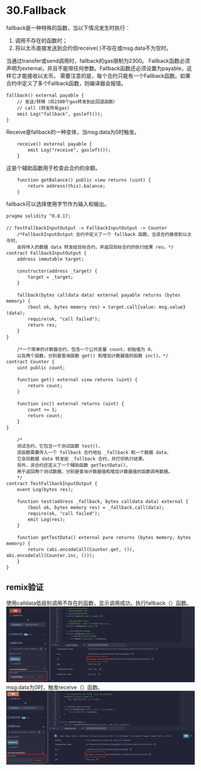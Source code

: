 # 30.Fallback
fallback是一种特殊的函数，当以下情况发生时执行：
1. 调用不存在的函数时；
2. 将以太币直接发送到合约但receive( )不存在或msg.data不为空时。

当通过transfer或send调用时，fallback的gas限制为2300。
Fallback函数必须声明为external，并且不能带任何参数。Fallback函数还必须设置为payable，这样它才能接收以太币。
需要注意的是，每个合约只能有一个Fallback函数。如果合约中定义了多个Fallback函数，则编译器会报错。

```solidity
fallback() external payable {
    // 发送/转移（将2300个gas转发到此回退函数）
    // call (转发所有gas)
    emit Log("fallback", gasleft());
}
```
Receive是fallback的一种变体，当msg.data为0时触发。
```solidity
    receive() external payable {
        emit Log("receive", gasleft());
    }
```

这是个辅助函数用于检查此合约的余额。
```solidity
    function getBalance() public view returns (uint) {
        return address(this).balance;
    }
```

fallback可以选择使用字节作为输入和输出。
```solidity
pragma solidity ^0.8.17;

// TestFallbackInputOutput -> FallbackInputOutput -> Counter
    /*FallbackInputOutput 合约中定义了一个 fallback 函数，当该合约接收到以太币时，
    会将传入的数据 data 转发给目标合约，并返回目标合约的执行结果 res。*/
contract FallbackInputOutput {
    address immutable target;

    constructor(address _target) {
        target = _target;
    }

    fallback(bytes calldata data) external payable returns (bytes memory) {
        (bool ok, bytes memory res) = target.call{value: msg.value}(data);
        require(ok, "call failed");
        return res;
    }
}

    /*一个简单的计数器合约，包含一个公共变量 count，初始值为 0，
    以及两个函数，分别是查询函数 get() 和增加计数器值的函数 inc()。*/
contract Counter {
    uint public count;

    function get() external view returns (uint) {
        return count;
    }

    function inc() external returns (uint) {
        count += 1;
        return count;
    }
}

    /*
    测试合约，它包含一个测试函数 test()，
    该函数需要传入一个 fallback 合约地址 _fallback 和一个数据 data，
    它会将数据 data 转发给 _fallback 合约，并打印执行结果。
    另外，该合约还定义了一个辅助函数 getTestData()，
    用于返回两个测试数据，分别是查询计数器值和增加计数器值的函数调用数据。
    */
contract TestFallbackInputOutput {
    event Log(bytes res);

    function test(address _fallback, bytes calldata data) external {
        (bool ok, bytes memory res) = _fallback.call(data);
        require(ok, "call failed");
        emit Log(res);
    }

    function getTestData() external pure returns (bytes memory, bytes memory) {
        return (abi.encodeCall(Counter.get, ()), abi.encodeCall(Counter.inc, ()));
    }
}
```
## remix验证
使用calldata低级别调用不存在的函数，显示调用成功，执行fallback（）函数。
![30-1.png](./img/30-1.png)
msg.data为0时，触发receive（）函数。
![30-2.png](./img/30-2.png)

